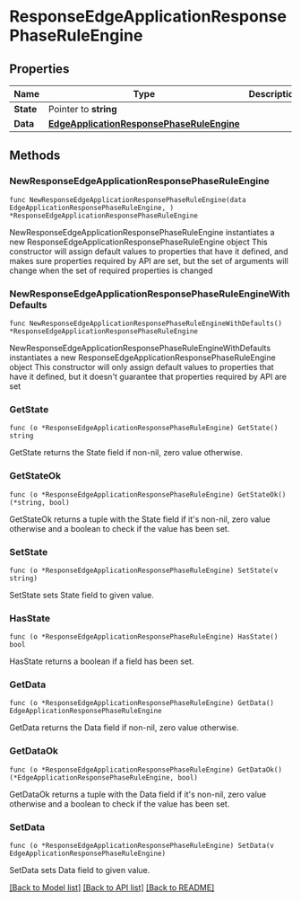 # ResponseEdgeApplicationResponsePhaseRuleEngine

## Properties

Name | Type | Description | Notes
------------ | ------------- | ------------- | -------------
**State** | Pointer to **string** |  | [optional] 
**Data** | [**EdgeApplicationResponsePhaseRuleEngine**](EdgeApplicationResponsePhaseRuleEngine.md) |  | 

## Methods

### NewResponseEdgeApplicationResponsePhaseRuleEngine

`func NewResponseEdgeApplicationResponsePhaseRuleEngine(data EdgeApplicationResponsePhaseRuleEngine, ) *ResponseEdgeApplicationResponsePhaseRuleEngine`

NewResponseEdgeApplicationResponsePhaseRuleEngine instantiates a new ResponseEdgeApplicationResponsePhaseRuleEngine object
This constructor will assign default values to properties that have it defined,
and makes sure properties required by API are set, but the set of arguments
will change when the set of required properties is changed

### NewResponseEdgeApplicationResponsePhaseRuleEngineWithDefaults

`func NewResponseEdgeApplicationResponsePhaseRuleEngineWithDefaults() *ResponseEdgeApplicationResponsePhaseRuleEngine`

NewResponseEdgeApplicationResponsePhaseRuleEngineWithDefaults instantiates a new ResponseEdgeApplicationResponsePhaseRuleEngine object
This constructor will only assign default values to properties that have it defined,
but it doesn't guarantee that properties required by API are set

### GetState

`func (o *ResponseEdgeApplicationResponsePhaseRuleEngine) GetState() string`

GetState returns the State field if non-nil, zero value otherwise.

### GetStateOk

`func (o *ResponseEdgeApplicationResponsePhaseRuleEngine) GetStateOk() (*string, bool)`

GetStateOk returns a tuple with the State field if it's non-nil, zero value otherwise
and a boolean to check if the value has been set.

### SetState

`func (o *ResponseEdgeApplicationResponsePhaseRuleEngine) SetState(v string)`

SetState sets State field to given value.

### HasState

`func (o *ResponseEdgeApplicationResponsePhaseRuleEngine) HasState() bool`

HasState returns a boolean if a field has been set.

### GetData

`func (o *ResponseEdgeApplicationResponsePhaseRuleEngine) GetData() EdgeApplicationResponsePhaseRuleEngine`

GetData returns the Data field if non-nil, zero value otherwise.

### GetDataOk

`func (o *ResponseEdgeApplicationResponsePhaseRuleEngine) GetDataOk() (*EdgeApplicationResponsePhaseRuleEngine, bool)`

GetDataOk returns a tuple with the Data field if it's non-nil, zero value otherwise
and a boolean to check if the value has been set.

### SetData

`func (o *ResponseEdgeApplicationResponsePhaseRuleEngine) SetData(v EdgeApplicationResponsePhaseRuleEngine)`

SetData sets Data field to given value.



[[Back to Model list]](../README.md#documentation-for-models) [[Back to API list]](../README.md#documentation-for-api-endpoints) [[Back to README]](../README.md)


